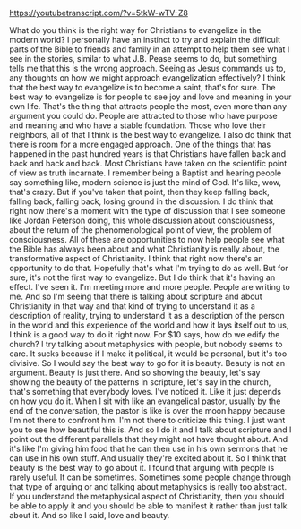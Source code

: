 https://youtubetranscript.com/?v=5tkW-wTV-Z8

 What do you think is the right way for Christians to evangelize in the modern world? I personally have an instinct to try and explain the difficult parts of the Bible to friends and family in an attempt to help them see what I see in the stories, similar to what J.B. Pease seems to do, but something tells me that this is the wrong approach. Seeing as Jesus commands us to, any thoughts on how we might approach evangelization effectively? I think that the best way to evangelize is to become a saint, that's for sure. The best way to evangelize is for people to see joy and love and meaning in your own life. That's the thing that attracts people the most, even more than any argument you could do. People are attracted to those who have purpose and meaning and who have a stable foundation. Those who love their neighbors, all of that I think is the best way to evangelize. I also do think that there is room for a more engaged approach. One of the things that has happened in the past hundred years is that Christians have fallen back and back and back and back. Most Christians have taken on the scientific point of view as truth incarnate. I remember being a Baptist and hearing people say something like, modern science is just the mind of God. It's like, wow, that's crazy. But if you've taken that point, then they keep falling back, falling back, falling back, losing ground in the discussion. I do think that right now there's a moment with the type of discussion that I see someone like Jordan Peterson doing, this whole discussion about consciousness, about the return of the phenomenological point of view, the problem of consciousness. All of these are opportunities to now help people see what the Bible has always been about and what Christianity is really about, the transformative aspect of Christianity. I think that right now there's an opportunity to do that. Hopefully that's what I'm trying to do as well. But for sure, it's not the first way to evangelize. But I do think that it's having an effect. I've seen it. I'm meeting more and more people. People are writing to me. And so I'm seeing that there is talking about scripture and about Christianity in that way and that kind of trying to understand it as a description of reality, trying to understand it as a description of the person in the world and this experience of the world and how it lays itself out to us, I think is a good way to do it right now. For $10 says, how do we edify the church? I try talking about metaphysics with people, but nobody seems to care. It sucks because if I make it political, it would be personal, but it's too divisive. So I would say the best way to go for it is beauty. Beauty is not an argument. Beauty is just there. And so showing the beauty, let's say showing the beauty of the patterns in scripture, let's say in the church, that's something that everybody loves. I've noticed it. Like it just depends on how you do it. When I sit with like an evangelical pastor, usually by the end of the conversation, the pastor is like is over the moon happy because I'm not there to confront him. I'm not there to criticize this thing. I just want you to see how beautiful this is. And so I do it and I talk about scripture and I point out the different parallels that they might not have thought about. And it's like I'm giving him food that he can then use in his own sermons that he can use in his own stuff. And usually they're excited about it. So I think that beauty is the best way to go about it. I found that arguing with people is rarely useful. It can be sometimes. Sometimes some people change through that type of arguing or and talking about metaphysics is really too abstract. If you understand the metaphysical aspect of Christianity, then you should be able to apply it and you should be able to manifest it rather than just talk about it. And so like I said, love and beauty.